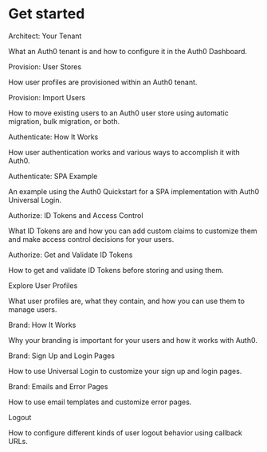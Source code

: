 # Get started

Architect: Your Tenant

What an Auth0 tenant is and how to configure it in the Auth0 Dashboard.

Provision: User Stores

How user profiles are provisioned within an Auth0 tenant.

Provision: Import Users

How to move existing users to an Auth0 user store using automatic migration, bulk migration, or both.

Authenticate: How It Works

How user authentication works and various ways to accomplish it with Auth0.

Authenticate: SPA Example

An example using the Auth0 Quickstart for a SPA implementation with Auth0 Universal Login.

Authorize: ID Tokens and Access Control

What ID Tokens are and how you can add custom claims to customize them and make access control decisions for your users.

Authorize: Get and Validate ID Tokens

How to get and validate ID Tokens before storing and using them.

Explore User Profiles

What user profiles are, what they contain, and how you can use them to manage users.

Brand: How It Works

Why your branding is important for your users and how it works with Auth0.

Brand: Sign Up and Login Pages

How to use Universal Login to customize your sign up and login pages.

Brand: Emails and Error Pages

How to use email templates and customize error pages.

Logout

How to configure different kinds of user logout behavior using callback URLs.
